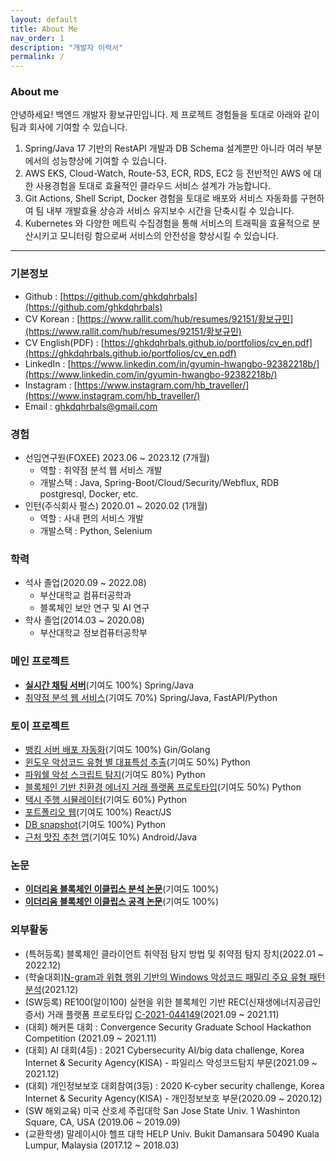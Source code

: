 ```yaml
---
layout: default
title: About Me
nav_order: 1
description: "개발자 이력서"
permalink: /
---
```


### About me

안녕하세요! 백엔드 개발자 황보규민입니다. 제 프로젝트 경험들을 토대로 아래와 같이 팀과 회사에 기여할 수 있습니다.

1. Spring/Java 17 기반의 RestAPI 개발과 DB Schema 설계뿐만 아니라 여러 부분에서의 성능향상에 기여할 수 있습니다.
2. AWS EKS, Cloud-Watch, Route-53, ECR, RDS, EC2 등 전반적인 AWS 에 대한 사용경험을 토대로 효율적인 클라우드 서비스 설계가 가능합니다.
3. Git Actions, Shell Script, Docker 경험을 토대로 배포와 서비스 자동화를 구현하여 팀 내부 개발효율 상승과 서비스 유지보수 시간을 단축시킬 수 있습니다.
4. Kubernetes 와 다양한 메트릭 수집경험을 통해 서비스의 트래픽을 효율적으로 분산시키고 모니터링 함으로써 서비스의 안전성을 향상시킬 수 있습니다.


---

### **기본정보**

* Github : [https://github.com/ghkdqhrbals](https://github.com/ghkdqhrbals)
* CV Korean : [https://www.rallit.com/hub/resumes/92151/황보규민](https://www.rallit.com/hub/resumes/92151/황보규민)
* CV English(PDF) : [https://ghkdqhrbals.github.io/portfolios/cv_en.pdf](https://ghkdqhrbals.github.io/portfolios/cv_en.pdf)
* LinkedIn : [https://www.linkedin.com/in/gyumin-hwangbo-92382218b/](https://www.linkedin.com/in/gyumin-hwangbo-92382218b/)
* Instagram : [https://www.instagram.com/hb_traveller/](https://www.instagram.com/hb_traveller/)
* Email : ghkdqhrbals@gmail.com


### **경험**

* 선임연구원(FOXEE) 2023.06 ~ 2023.12 (7개월)
  * 역할 : 취약점 분석 웹 서비스 개발
  * 개발스택 : Java, Spring-Boot/Cloud/Security/Webflux, RDB postgresql, Docker, etc.
* 인턴(주식회사 펄스) 2020.01 ~ 2020.02 (1개월)
  * 역할 : 사내 편의 서비스 개발
  * 개발스택 : Python, Selenium

### **학력**

* 석사 졸업(2020.09 ~ 2022.08)
  * 부산대학교 컴퓨터공학과
  * 블록체인 보안 연구 및 AI 연구
* 학사 졸업(2014.03 ~ 2020.08)
  * 부산대학교 정보컴퓨터공학부

### **메인 프로젝트**
* [**실시간 채팅 서버**](https://ghkdqhrbals.github.io/portfolios/docs/project/)(기여도 100%) Spring/Java
* [취약점 분석 웹 서비스](https://ghkdqhrbals.github.io/portfolios/docs/foxee/)(기여도 70%) Spring/Java, FastAPI/Python

### **토이 프로젝트**

* [뱅킹 서버 배포 자동화](https://ghkdqhrbals.github.io/portfolios/docs/project2/)(기여도 100%) Gin/Golang
* [윈도우 악성코드 유형 별 대표특성 추출](https://ghkdqhrbals.github.io/portfolios/docs/기타/toyp8/)(기여도 50%) Python
* [파워쉘 악성 스크립트 탐지](https://ghkdqhrbals.github.io/portfolios/docs/기타/toyp2/)(기여도 80%) Python
* [블록체인 기반 친환경 에너지 거래 플랫폼 프로토타입](https://ghkdqhrbals.github.io/portfolios/docs/기타/toyp4/)(기여도 50%) Python
* [택시 주행 시뮬레이터](https://ghkdqhrbals.github.io/portfolios/docs/기타/toyp7/)(기여도 60%) Python
* [포트폴리오 웹](https://ghkdqhrbals.github.io/portfolios/docs/기타/toyp6/)(기여도 100%) React/JS
* [DB snapshot](https://ghkdqhrbals.github.io/portfolios/docs/기타/toyp1/)(기여도 100%) Python
* [근처 맛집 추천 앱](https://ghkdqhrbals.github.io/portfolios/docs/기타/toyp5/)(기여도 10%) Android/Java

### **논문**

* [**이더리움 블록체인 이클립스 분석 논문**](https://ghkdqhrbals.github.io/assets/img/EthereumEclipseAttackAnalysis.pdf)(기여도 100%)
* [**이더리움 블록체인 이클립스 공격 논문**](https://ghkdqhrbals.github.io/portfolios/docs/Blockchain/)(기여도 100%)

### **외부활동**

* (특허등록) 블록체인 클라이언트 취약점 탐지 방법 및 취약점 탐지 장치(2022.01 ~ 2022.12)
* (학술대회)[N-gram과 위협 행위 기반의 Windows 악성코드 패밀리 주요 유형 패턴 분석](http://sso.riss.kr:11301/cdc_read_relay.jsp)(2021.12)
* (SW등록) RE100(알이100) 실현을 위한 블록체인 기반 REC(신재생에너지공급인증서) 거래 플랫폼 프로토타입 [C-2021-044149](https://www.ntis.go.kr/outcomes/popup/srchTotlSpwr.do?cmd=view&rstId=SNW-2021-00312106034&returnURI=null&pageCode=RI_SW_RST_DTL)(2021.09 ~ 2021.11)
* (대회) 해커톤 대회 : Convergence Security Graduate School Hackathon Competition (2021.09 ~ 2021.11)
* (대회) AI 대회(4등) : 2021 Cybersecurity AI/big data challenge, Korea Internet & Security Agency(KISA) - 파일리스 악성코드탐지 부문(2021.09 ~ 2021.12)
* (대회) 개인정보보호 대회참여(3등) : 2020 K-cyber security challenge, Korea Internet & Security Agency(KISA) - 개인정보보호 부문(2020.09 ~ 2020.12)
* (SW 해외교육) 미국 산호세 주립대학 San Jose State Univ. 1 Washinton Square, CA, USA (2019.06 ~ 2019.09)
* (교환학생) 말레이시아 헬프 대학 HELP Univ. Bukit Damansara 50490 Kuala Lumpur, Malaysia (2017.12 ~ 2018.03)